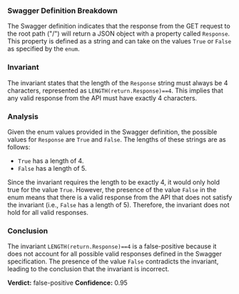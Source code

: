 ### Swagger Definition Breakdown
The Swagger definition indicates that the response from the GET request to the root path ("/") will return a JSON object with a property called `Response`. This property is defined as a string and can take on the values `True` or `False` as specified by the `enum`.

### Invariant
The invariant states that the length of the `Response` string must always be 4 characters, represented as `LENGTH(return.Response)==4`. This implies that any valid response from the API must have exactly 4 characters.

### Analysis
Given the enum values provided in the Swagger definition, the possible values for `Response` are `True` and `False`. The lengths of these strings are as follows:
- `True` has a length of 4.
- `False` has a length of 5.

Since the invariant requires the length to be exactly 4, it would only hold true for the value `True`. However, the presence of the value `False` in the enum means that there is a valid response from the API that does not satisfy the invariant (i.e., `False` has a length of 5). Therefore, the invariant does not hold for all valid responses.

### Conclusion
The invariant `LENGTH(return.Response)==4` is a false-positive because it does not account for all possible valid responses defined in the Swagger specification. The presence of the value `False` contradicts the invariant, leading to the conclusion that the invariant is incorrect. 

**Verdict:** false-positive
**Confidence:** 0.95
